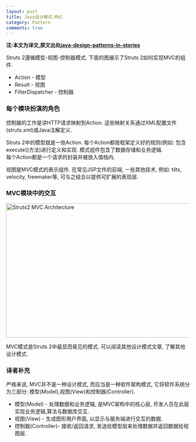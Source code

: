 ```yaml
---
layout: post
title: Java设计模式:MVC
category: Pattern
comments: true
---
```


**注:本文为译文,原文出处[java-design-patterns-in-stories](http://www.programcreek.com/java-design-patterns-in-stories/)**

Struts 2遵循模型-视图-控制器模式. 下面的图展示了Struts 2如何实现MVC的组件.

- Action - 模型
- Result - 视图
- FilterDispatcher - 控制器



### **每个模块扮演的角色**

控制器的工作是讲HTTP请求映射到Action. 这些映射关系通过XML配置文件(struts.xml)或Java注解定义.<br/>

Struts 2中的模型就是一些Action. 每个Action都按框架定义好的规则(例如: 包含execute()方法)进行定义和实现. 模式组件包含了数据存储和业务逻辑.<br/>每个Action都是一个请求的封装并被放入值栈内.

视图是MVC模式的表示组件. 在常见JSP文件的前端, 一些其他技术, 例如: tilts, velocity, freemaker等, 可与之结合以提供可扩展的表现层.

### **MVC模块中的交互**

<img width="600" height="367" class="alignleft size-large wp-image-4064" title="Struts2MVC" alt="Struts2 MVC Architecture" src="http://www.programcreek.com/wp-content/uploads/2011/08/Struts2MVC-600x367.jpg">

MVC模式是Struts 2中最显而易见的模式. 可以阅读其他设计模式文章, 了解其他设计模式.

### **译者补充**

严格来说, MVC并不是一种设计模式, 而应当是一种软件架构模式, 它将软件系统分为三部分: 模型(Model),视图(View)和控制器(Controller).

- 模型(Model) - 处理数据和业务逻辑, 是MVC架构中的核心层, 开发人员在此层实现业务逻辑,算法与数据库交互.
- 视图(View) - 生成图形用户界面, 以显示与服务端进行交互的数据.
- 控制器(Controller)- 接收/返回请求, 发送给模型层来处理数据并返回数据给视图层.